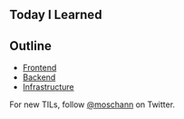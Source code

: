 ##  Today I Learned

## Outline
- [Frontend](https://github.com/moschan/til/tree/master/frontend)
- [Backend](https://github.com/moschan/til/tree/master/backend)
- [Infrastructure](https://github.com/moschan/til/tree/master/infrastructure)


For new TILs, follow [@moschann](https://twitter.com/moschann) on Twitter.